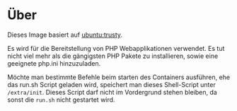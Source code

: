 # Über

Dieses Image basiert auf [ubuntu:trusty](https://registry.hub.docker.com/_/ubuntu/).

Es wird für die Bereitstellung von PHP Webapplikationen verwendet.
Es tut nicht viel mehr als die gängigsten PHP Pakete zu installieren, sowie eine geeignete php.ini hinzuzuladen.

Möchte man bestimmte Befehle beim starten des Containers ausführen, ehe das run.sh Script geladen wird, speichert man dieses Shell-Script unter `/extra/init`.
Dieses Script darf nicht im Vordergrund stehen bleiben, da sonst die `run.sh` nicht gestartet wird.
